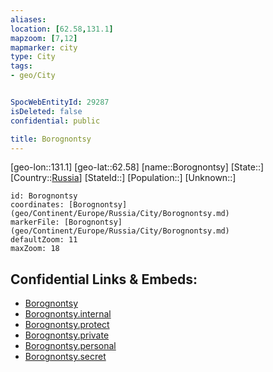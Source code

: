 ```yaml
---
aliases: 
location: [62.58,131.1]
mapzoom: [7,12] 
mapmarker: city 
type: City
tags:
- geo/City


SpocWebEntityId: 29287
isDeleted: false
confidential: public

title: Borognontsy
---
```

[geo-lon::131.1]
[geo-lat::62.58]
[name::Borognontsy]
[State::]
[Country::[Russia](geo/Continent/Europe/Russia.md)]
[StateId::]
[Population::]
[Unknown::]


```leaflet
id: Borognontsy
coordinates: [Borognontsy](geo/Continent/Europe/Russia/City/Borognontsy.md)
markerFile: [Borognontsy](geo/Continent/Europe/Russia/City/Borognontsy.md)
defaultZoom: 11 
maxZoom: 18
```


## Confidential Links & Embeds: 
- [Borognontsy](../../../../../../_public/geo/Continent/Europe/Russia/City/Borognontsy.md) 
- [Borognontsy.internal](../../../../../../_internal/geo/Continent/Europe/Russia/City/Borognontsy.internal.md) 
- [Borognontsy.protect](../../../../../../_protect/geo/Continent/Europe/Russia/City/Borognontsy.protect.md) 
- [Borognontsy.private](../../../../../../_private/geo/Continent/Europe/Russia/City/Borognontsy.private.md) 
- [Borognontsy.personal](../../../../../../_personal/geo/Continent/Europe/Russia/City/Borognontsy.personal.md) 
- [Borognontsy.secret](../../../../../../_secret/geo/Continent/Europe/Russia/City/Borognontsy.secret.md) 
